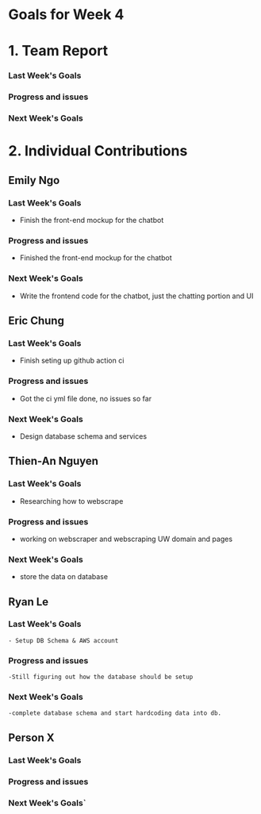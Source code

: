 # Goals for Week 4

# 1. Team Report
<status update for TA here>

<agenda for team meeting here>

### Last Week's Goals

### Progress and issues

### Next Week's Goals

# 2. Individual Contributions
## Emily Ngo
### Last Week's Goals
- Finish the front-end mockup for the chatbot

### Progress and issues
- Finished the front-end mockup for the chatbot

### Next Week's Goals
- Write the frontend code for the chatbot, just the chatting portion and UI

## Eric Chung
### Last Week's Goals
- Finish seting up github action ci
### Progress and issues
- Got the ci yml file done, no issues so far
### Next Week's Goals
- Design database schema and services

## Thien-An Nguyen
### Last Week's Goals
- Researching how to webscrape
### Progress and issues
- working on webscraper and webscraping UW domain and pages
### Next Week's Goals
- store the data on database

## Ryan Le
### Last Week's Goals
    - Setup DB Schema & AWS account
### Progress and issues
    -Still figuring out how the database should be setup
### Next Week's Goals
    -complete database schema and start hardcoding data into db.

## Person X
### Last Week's Goals

### Progress and issues

### Next Week's Goals`

